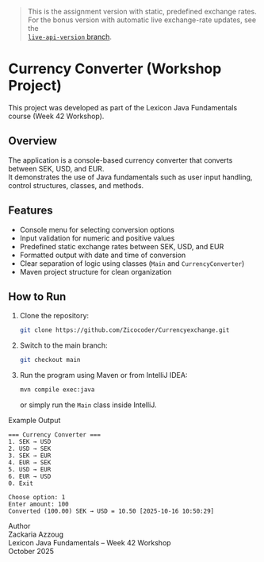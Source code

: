 > This is the assignment version with static, predefined exchange rates.  
> For the bonus version with automatic live exchange-rate updates, see the  
> [`live-api-version` branch](https://github.com/Zicocoder/Currencyexchange/tree/live-api-version).

# Currency Converter (Workshop Project)

This project was developed as part of the Lexicon Java Fundamentals course (Week 42 Workshop).

## Overview
The application is a console-based currency converter that converts between SEK, USD, and EUR.  
It demonstrates the use of Java fundamentals such as user input handling, control structures, classes, and methods.

## Features
- Console menu for selecting conversion options
- Input validation for numeric and positive values
- Predefined static exchange rates between SEK, USD, and EUR
- Formatted output with date and time of conversion
- Clear separation of logic using classes (`Main` and `CurrencyConverter`)
- Maven project structure for clean organization

## How to Run
1. Clone the repository:
   ```bash
   git clone https://github.com/Zicocoder/Currencyexchange.git
   ```

2. Switch to the main branch:
   ```bash
   git checkout main
   ```

3. Run the program using Maven or from IntelliJ IDEA:
   ```bash
   mvn compile exec:java
   ```
   or simply run the `Main` class inside IntelliJ.


Example Output
```
=== Currency Converter ===
1. SEK → USD
2. USD → SEK
3. SEK → EUR
4. EUR → SEK
5. USD → EUR
6. EUR → USD
0. Exit

Choose option: 1
Enter amount: 100
Converted (100.00) SEK → USD = 10.50 [2025-10-16 10:50:29]
```


   Author  
   Zackaria Azzoug  
   Lexicon Java Fundamentals – Week 42 Workshop  
   October 2025




